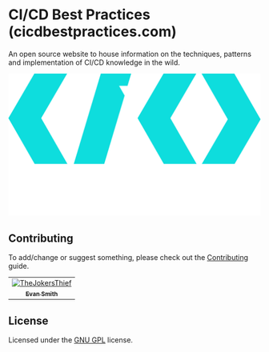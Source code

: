 # CI/CD Best Practices (cicdbestpractices.com)

An open source website to house information on the techniques, patterns and implementation of CI/CD knowledge in the wild.

![](site-content/src/assets/logo-alt.png)

## Contributing

To add/change or suggest something, please check out the [Contributing](CONTRIBUTING.md) guide.

<!-- readme: contributors -start -->
<table>
<tr>
    <td align="center">
        <a href="https://github.com/TheJokersThief">
            <img src="https://avatars.githubusercontent.com/u/1175876?v=4" width="100;" alt="TheJokersThief"/>
            <br />
            <sub><b>Evan Smith</b></sub>
        </a>
    </td></tr>
</table>
<!-- readme: contributors -end -->

## License

Licensed under the [GNU GPL](LICENSE) license.
